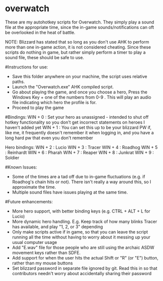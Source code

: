 # overwatch
These are my autohotkey scripts for Overwatch. They simply play a sound file at the appropriate time, since the in-game sounds/notifications can oft be overlooked in the heat of battle.

NOTE: Blizzard has stated that so long as you don't use AHK to perform more than one in-game action, it is not considered cheating. Since these scripts do nothing in game, but rather simply perform a timer to play a sound file, these should be safe to use.

#Instructions for use:
 - Save this folder anywhere on your machine, the script uses relative paths.
 - Launch the "Overwatch.exe" AHK compiled script.
 - Go about playing the game, and once you choose a hero, Press the Windows Key + one of the numbers from 0-9 . This will play an audio file indicating which hero the profile is for. 
 - Proceed to play the game

#Bindings:
 WIN + 0 : Set your hero as unassigned - intended to shut off hotkey functionality so you don't get incorrect statements on heroes I haven't added yet
 WIN + 1 : You can set this up to be your blizzard PW if, like me, it frequently doesn't remember it when logging in, and you have a long hard pw that even you don't remember
 
 Hero bindings:
  WIN + 2 : Lucio
  WIN + 3 : Tracer
  WIN + 4 : Roadhog
  WIN + 5 : Reinhardt
  WIN + 6 : Pharah
  WIN + 7 : Reaper
  WIN + 8 : Junkrat
  WIN + 9 : Soldier

#Known Issues: 
 - Some of the times are a tad off due to in-game fluctuations (e.g. if Roadhog's chain hits or not). There isn't really a way around this, so I approximate the time.
 - Multiple sound files have issues playing at the same time.


#Future enhancements:
 - More hero support, with better binding keys (e.g. CTRL + ALT + L for Lucio)
 - More dynamic hero handling. E.g. Keep track of how many blinks Tracer has available, and play "1, 2, or 3" depending
 - Only make scripts active if in game, so that you can leave the script running all the time without having to worry about it messing up your usual computer usage
 - Add "E.wav" file for those people who are still using the archaic ASDW movement keys rather than SDFE.
 - Add support for when the user hits the actual Shift or "R" (or "E") button, rather than my mouse buttons
 - Set blizzard password in separate file ignored by git. Read this in so that contributors needn't worry about accidentally sharing their password
